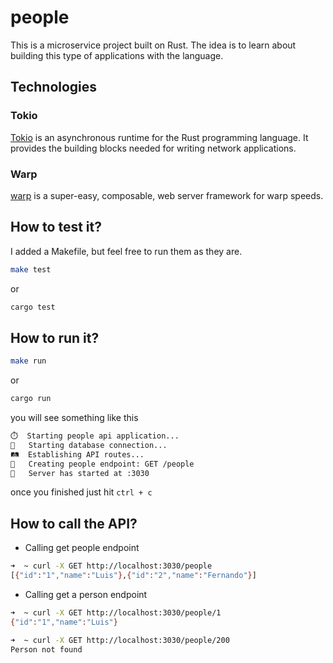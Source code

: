 # people

This is a microservice project built on Rust. The idea is to learn about building this type of applications with the language.

## Technologies

### Tokio
[Tokio](https://tokio.rs) is an asynchronous runtime for the Rust programming language. It provides the building blocks needed for writing network applications.

### Warp
[warp](https://docs.rs/warp/latest/warp/) is a super-easy, composable, web server framework for warp speeds.

## How to test it?

I added a Makefile, but feel free to run them as they are.

```sh
make test
```

or

```sh
cargo test
```

## How to run it?

```sh
make run
```

or

```sh
cargo run
```

you will see something like this

```sh
⏱️	Starting people api application...
🗿	Starting database connection...
🛤️  Establishing API routes...
👤	Creating people endpoint: GET /people
🍏	Server has started at :3030
```

once you finished just hit `ctrl + c`

## How to call the API?

* Calling get people endpoint

```sh
➜  ~ curl -X GET http://localhost:3030/people
[{"id":"1","name":"Luis"},{"id":"2","name":"Fernando"}]
```

* Calling get a person endpoint

```sh
➜  ~ curl -X GET http://localhost:3030/people/1
{"id":"1","name":"Luis"}
```

```sh
➜  ~ curl -X GET http://localhost:3030/people/200
Person not found
```